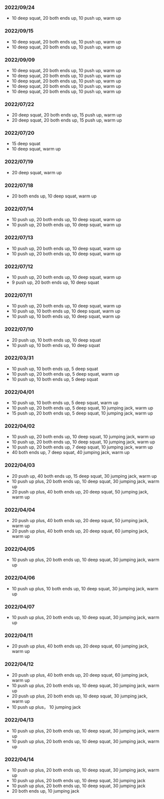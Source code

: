 ### 2022/09/24

- 10 deep squat, 20 both ends up, 10 push up, warm up


### 2022/09/15

- 10 deep squat, 20 both ends up, 10 push up, warm up
- 10 deep squat, 20 both ends up, 10 push up, warm up

### 2022/09/09

- 10 deep squat, 20 both ends up, 10 push up, warm up
- 10 deep squat, 20 both ends up, 10 push up, warm up
- 10 deep squat, 20 both ends up, 10 push up, warm up
- 10 deep squat, 20 both ends up, 10 push up, warm up
- 10 deep squat, 20 both ends up, 10 push up, warm up

### 2022/07/22

- 20 deep squat, 20 both ends up, 15 push up, warm up
- 20 deep squat, 20 both ends up, 15 push up, warm up


### 2022/07/20

- 15 deep squat
- 10 deep squat, warm up

### 2022/07/19

- 20 deep squat, warm up

### 2022/07/18

- 20 both ends up, 10 deep squat, warm up

### 2022/07/14

- 10 push up, 20 both ends up, 10 deep squat, warm up
- 10 push up, 20 both ends up, 10 deep squat, warm up

### 2022/07/13

- 10 push up, 20 both ends up, 10 deep squat, warm up
- 10 push up, 20 both ends up, 10 deep squat, warm up

### 2022/07/12

- 10 push up, 20 both ends up, 10 deep squat, warm up
- 9 push up, 20 both ends up, 10 deep squat

### 2022/07/11

- 10 push up, 20 both ends up, 10 deep squat, warm up
- 10 push up, 10 both ends up, 10 deep squat, warm up
- 10 push up, 10 both ends up, 10 deep squat, warm up

### 2022/07/10
- 20 push up, 10 both ends up, 10 deep squat
- 10 push up, 10 both ends up, 10 deep squat
### 2022/03/31
- 10 push up, 10 both ends up, 5 deep squat
- 10 push up, 20 both ends up, 5 deep squat, warm up
- 10 push up, 10 both ends up, 5 deep squat

### 2022/04/01
- 10 push up, 10 both ends up, 5 deep squat, warm up
- 10 push up, 20 both ends up, 5 deep squat, 10 jumping jack, warm up
- 15 push up, 20 both ends up, 5 deep squat, 10 jumping jack, warm up

### 2022/04/02
- 10 push up, 20 both ends up, 10 deep squat, 10 jumping jack, warm up
- 10 push up, 20 both ends up, 10 deep squat, 10 jumping jack, warm up
- 10 push up, 20 both ends up, 7 deep squat, 10 jumping jack, warm up
- 40 both ends up, 7 deep squat, 40 jumping jack, warm up

### 2022/04/03
- 20 push up, 40 both ends up, 15 deep squat, 30 jumping jack, warm up
- 10 push up plus, 20 both ends up, 10 deep squat, 30 jumping jack, warm up
- 20 push up plus, 40 both ends up, 20 deep squat, 50 jumping jack, warm up

### 2022/04/04
- 20 push up plus, 40 both ends up, 20 deep squat, 50 jumping jack, warm up
- 20 push up plus, 40 both ends up, 20 deep squat, 60 jumping jack, warm up

### 2022/04/05
- 10 push up plus, 20 both ends up, 10 deep squat, 30 jumping jack, warm up

### 2022/04/06
- 10 push up plus, 10 both ends up, 10 deep squat, 30 jumping jack, warm up

### 2022/04/07
- 10 push up plus, 20 both ends up, 10 deep squat, 30 jumping jack, warm up

### 2022/04/11
- 20 push up plus, 40 both ends up, 20 deep squat, 60 jumping jack, warm up

### 2022/04/12
- 20 push up plus, 40 both ends up, 20 deep squat, 60 jumping jack, warm up
- 10 push up plus, 20 both ends up, 10 deep squat, 30 jumping jack, warm up
- 20 push up plus, 20 both ends up, 10 deep squat, 30 jumping jack, warm up
- 10 push up plus， 10 jumping jack

### 2022/04/13
- 10 push up plus, 20 both ends up, 10 deep squat, 30 jumping jack, warm up
- 10 push up plus, 20 both ends up, 10 deep squat, 30 jumping jack, warm up

### 2022/04/14
- 10 push up plus, 20 both ends up, 10 deep squat, 30 jumping jack, warm up
- 10 push up plus, 20 both ends up, 10 deep squat, 30 jumping jack
- 10 push up plus, 20 both ends up, 10 deep squat, 30 jumping jack
- 20 both ends up, 10 jumping jack
